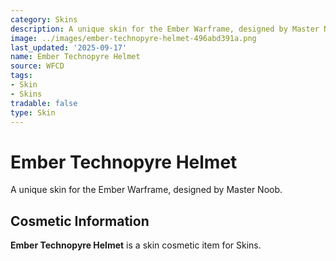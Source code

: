 ```yaml
---
category: Skins
description: A unique skin for the Ember Warframe, designed by Master Noob.
image: ../images/ember-technopyre-helmet-496abd391a.png
last_updated: '2025-09-17'
name: Ember Technopyre Helmet
source: WFCD
tags:
- Skin
- Skins
tradable: false
type: Skin
---
```


# Ember Technopyre Helmet

A unique skin for the Ember Warframe, designed by Master Noob.

## Cosmetic Information

**Ember Technopyre Helmet** is a skin cosmetic item for Skins.


